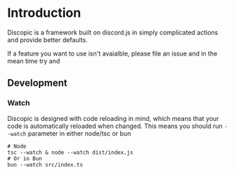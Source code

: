 # Introduction

Discopic is a framework built on discord.js in simply complicated actions and provide better defaults.

If a feature you want to use isn't avaialble, please file an issue and in the mean time try and

## Development

### Watch

Discopic is designed with code reloading in mind, which means that your code is automatically reloaded when changed.
This means you should run `--watch` parameter in either node/tsc or bun

```
# Node
tsc --watch & node --watch dist/index.js
# Or in Bun
bun --watch src/index.ts
```

